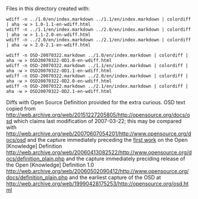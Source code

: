 Files in this directory created with:

```
wdiff -n ../1.0/en/index.markdown ../1.1/en/index.markdown | colordiff | aha -w > 1.0-1.1-en-wdiff.html
wdiff -n ../1.1/en/index.markdown ../2.0/en/index.markdown | colordiff | aha -w > 1.1-2.0-en-wdiff.html
wdiff -n ../2.0/en/index.markdown ../2.1/en/index.markdown | colordiff | aha -w > 2.0-2.1-en-wdiff.html

wdiff -n OSD-20070322.markdown ../1.0/en/index.markdown | colordiff | aha -w > OSD20070322-OD1.0-en-wdiff.html
wdiff -n OSD-20070322.markdown ../1.1/en/index.markdown | colordiff | aha -w > OSD20070322-OD1.1-en-wdiff.html
wdiff -n OSD-20070322.markdown ../2.0/en/index.markdown | colordiff | aha -w > OSD20070322-OD2.0-en-wdiff.html
wdiff -n OSD-20070322.markdown ../2.1/en/index.markdown | colordiff | aha -w > OSD20070322-OD2.1-en-wdiff.html
```

Diffs with Open Source Definition provided for the extra curious. OSD text copied from http://web.archive.org/web/20151227205805/http://opensource.org/docs/osd which claims last modification of 2007-03-22; this may be compared with http://web.archive.org/web/20070607054201/http://www.opensource.org/docs/osd and the capture immediately preceding the [first work](/history) on the Open [Knowledge] Definition http://web.archive.org/web/20060413082522/http://www.opensource.org/docs/definition_plain.php and the capture immediately preciding release of the Open [Knowledge] Definition 1.0 http://web.archive.org/web/20060502090412/http://www.opensource.org/docs/definition_plain.php and the earliest capture of the OSD at http://web.archive.org/web/19990428175253/http://opensource.org/osd.html
